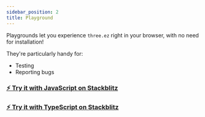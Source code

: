```yaml
---
sidebar_position: 2
title: Playground
---
```


Playgrounds let you experience `three.ez` right in your browser, with no need for installation!

They're particularly handy for:

- Testing
- Reporting bugs

### [⚡ Try it with JavaScript on Stackblitz](https://stackblitz.com/edit/three-ez-template-js?file=src%2Fmain.js)
### [⚡ Try it with TypeScript on Stackblitz](https://stackblitz.com/edit/three-ez-template?file=src%2Fmain.ts)
